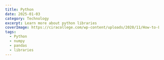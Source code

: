 ```yaml
---
title: Python
date: 2025-01-03
category: Technology
excerpt: Learn more about python libraries
coverImage: https://ciracollege.com/wp-content/uploads/2020/11/How-to-Learn-Python.jpg
tags:
  - Python
  - numpy
  - pandas
  - libraries
---
```

